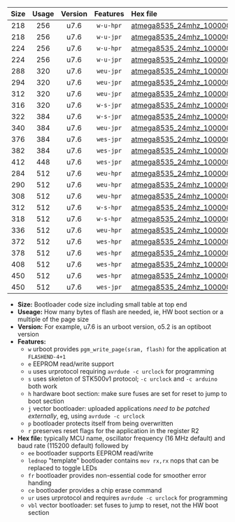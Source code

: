|Size|Usage|Version|Features|Hex file|
|:-:|:-:|:-:|:-:|:--|
|218|256|u7.6|`w-u-hpr`|[atmega8535_24mhz_1000000bps_ur.hex](https://raw.githubusercontent.com/stefanrueger/urboot/main//atmega8535_24mhz_1000000bps_ur.hex)|
|218|256|u7.6|`w-u-jpr`|[atmega8535_24mhz_1000000bps_ur_vbl.hex](https://raw.githubusercontent.com/stefanrueger/urboot/main//atmega8535_24mhz_1000000bps_ur_vbl.hex)|
|224|256|u7.6|`w-u-hpr`|[atmega8535_24mhz_1000000bps_lednop_ur.hex](https://raw.githubusercontent.com/stefanrueger/urboot/main//atmega8535_24mhz_1000000bps_lednop_ur.hex)|
|224|256|u7.6|`w-u-jpr`|[atmega8535_24mhz_1000000bps_lednop_ur_vbl.hex](https://raw.githubusercontent.com/stefanrueger/urboot/main//atmega8535_24mhz_1000000bps_lednop_ur_vbl.hex)|
|288|320|u7.6|`weu-jpr`|[atmega8535_24mhz_1000000bps_ee_ur_vbl.hex](https://raw.githubusercontent.com/stefanrueger/urboot/main//atmega8535_24mhz_1000000bps_ee_ur_vbl.hex)|
|294|320|u7.6|`weu-jpr`|[atmega8535_24mhz_1000000bps_ee_lednop_ur_vbl.hex](https://raw.githubusercontent.com/stefanrueger/urboot/main//atmega8535_24mhz_1000000bps_ee_lednop_ur_vbl.hex)|
|312|320|u7.6|`weu-jpr`|[atmega8535_24mhz_1000000bps_ee_lednop_fr_ur_vbl.hex](https://raw.githubusercontent.com/stefanrueger/urboot/main//atmega8535_24mhz_1000000bps_ee_lednop_fr_ur_vbl.hex)|
|316|320|u7.6|`w-s-jpr`|[atmega8535_24mhz_1000000bps_vbl.hex](https://raw.githubusercontent.com/stefanrueger/urboot/main//atmega8535_24mhz_1000000bps_vbl.hex)|
|322|384|u7.6|`w-s-jpr`|[atmega8535_24mhz_1000000bps_lednop_vbl.hex](https://raw.githubusercontent.com/stefanrueger/urboot/main//atmega8535_24mhz_1000000bps_lednop_vbl.hex)|
|340|384|u7.6|`weu-jpr`|[atmega8535_24mhz_1000000bps_ee_lednop_fr_ce_ur_vbl.hex](https://raw.githubusercontent.com/stefanrueger/urboot/main//atmega8535_24mhz_1000000bps_ee_lednop_fr_ce_ur_vbl.hex)|
|376|384|u7.6|`wes-jpr`|[atmega8535_24mhz_1000000bps_ee_vbl.hex](https://raw.githubusercontent.com/stefanrueger/urboot/main//atmega8535_24mhz_1000000bps_ee_vbl.hex)|
|382|384|u7.6|`wes-jpr`|[atmega8535_24mhz_1000000bps_ee_lednop_vbl.hex](https://raw.githubusercontent.com/stefanrueger/urboot/main//atmega8535_24mhz_1000000bps_ee_lednop_vbl.hex)|
|412|448|u7.6|`wes-jpr`|[atmega8535_24mhz_1000000bps_ee_lednop_fr_vbl.hex](https://raw.githubusercontent.com/stefanrueger/urboot/main//atmega8535_24mhz_1000000bps_ee_lednop_fr_vbl.hex)|
|284|512|u7.6|`weu-hpr`|[atmega8535_24mhz_1000000bps_ee_ur.hex](https://raw.githubusercontent.com/stefanrueger/urboot/main//atmega8535_24mhz_1000000bps_ee_ur.hex)|
|290|512|u7.6|`weu-hpr`|[atmega8535_24mhz_1000000bps_ee_lednop_ur.hex](https://raw.githubusercontent.com/stefanrueger/urboot/main//atmega8535_24mhz_1000000bps_ee_lednop_ur.hex)|
|308|512|u7.6|`weu-hpr`|[atmega8535_24mhz_1000000bps_ee_lednop_fr_ur.hex](https://raw.githubusercontent.com/stefanrueger/urboot/main//atmega8535_24mhz_1000000bps_ee_lednop_fr_ur.hex)|
|312|512|u7.6|`w-s-hpr`|[atmega8535_24mhz_1000000bps.hex](https://raw.githubusercontent.com/stefanrueger/urboot/main//atmega8535_24mhz_1000000bps.hex)|
|318|512|u7.6|`w-s-hpr`|[atmega8535_24mhz_1000000bps_lednop.hex](https://raw.githubusercontent.com/stefanrueger/urboot/main//atmega8535_24mhz_1000000bps_lednop.hex)|
|336|512|u7.6|`weu-hpr`|[atmega8535_24mhz_1000000bps_ee_lednop_fr_ce_ur.hex](https://raw.githubusercontent.com/stefanrueger/urboot/main//atmega8535_24mhz_1000000bps_ee_lednop_fr_ce_ur.hex)|
|372|512|u7.6|`wes-hpr`|[atmega8535_24mhz_1000000bps_ee.hex](https://raw.githubusercontent.com/stefanrueger/urboot/main//atmega8535_24mhz_1000000bps_ee.hex)|
|378|512|u7.6|`wes-hpr`|[atmega8535_24mhz_1000000bps_ee_lednop.hex](https://raw.githubusercontent.com/stefanrueger/urboot/main//atmega8535_24mhz_1000000bps_ee_lednop.hex)|
|408|512|u7.6|`wes-hpr`|[atmega8535_24mhz_1000000bps_ee_lednop_fr.hex](https://raw.githubusercontent.com/stefanrueger/urboot/main//atmega8535_24mhz_1000000bps_ee_lednop_fr.hex)|
|450|512|u7.6|`wes-hpr`|[atmega8535_24mhz_1000000bps_ee_lednop_fr_ce.hex](https://raw.githubusercontent.com/stefanrueger/urboot/main//atmega8535_24mhz_1000000bps_ee_lednop_fr_ce.hex)|
|450|512|u7.6|`wes-jpr`|[atmega8535_24mhz_1000000bps_ee_lednop_fr_ce_vbl.hex](https://raw.githubusercontent.com/stefanrueger/urboot/main//atmega8535_24mhz_1000000bps_ee_lednop_fr_ce_vbl.hex)|

- **Size:** Bootloader code size including small table at top end
- **Useage:** How many bytes of flash are needed, ie, HW boot section or a multiple of the page size
- **Version:** For example, u7.6 is an urboot version, o5.2 is an optiboot version
- **Features:**
  + `w` urboot provides `pgm_write_page(sram, flash)` for the application at `FLASHEND-4+1`
  + `e` EEPROM read/write support
  + `u` uses urprotocol requiring `avrdude -c urclock` for programming
  + `s` uses skeleton of STK500v1 protocol; `-c urclock` and `-c arduino` both work
  + `h` hardware boot section: make sure fuses are set for reset to jump to boot section
  + `j` vector bootloader: uploaded applications *need to be patched externally*, eg, using `avrdude -c urclock`
  + `p` bootloader protects itself from being overwritten
  + `r` preserves reset flags for the application in the register R2
- **Hex file:** typically MCU name, oscillator frequency (16 MHz default) and baud rate (115200 default) followed by
  + `ee` bootloader supports EEPROM read/write
  + `lednop` "template" bootloader contains `mov rx,rx` nops that can be replaced to toggle LEDs
  + `fr` bootloader provides non-essential code for smoother error handing
  + `ce` bootloader provides a chip erase command
  + `ur` uses urprotocol and requires `avrdude -c urclock` for programming
  + `vbl` vector bootloader: set fuses to jump to reset, not the HW boot section
